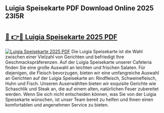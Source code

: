 ## Luigia Speisekarte PDF Download Online 2025 23I5R

# <h2><a href="http://gc7dzb.nevu.top/?p=Luigia+Speisekarte">🔗 👉🔴 Luigia Speisekarte 2025 PDF</a></h2>

[![Luigia Speisekarte 2025 PDF](https://i.imgur.com/dBaPXMq.png)](http://gc7dzb.nevu.top/?p=Luigia+Speisekarte)
Die Luigia Speisekarte ist die Wahl zwischen einer Vielzahl von Gerichten und befriedigt Ihre Geschmackspräferenzen. Auf der Luigia Speisekarte unserer Cafeteria finden Sie eine große Auswahl an leichten und frischen Salaten. Für diejenigen, die Fleisch bevorzugen, bieten wir eine umfangreiche Auswahl an Gerichten auf der Luigia Speisekarte an: Rindfleisch, Schweinefleisch, Huhn und Fisch. Unseren Auserwählten bieten wir exquisite Gerichte wie Schaschlik und Steak an, die auf einem alten, natürlichen Feuer zubereitet werden. Wenn Sie sich nicht entscheiden können, was Sie von der Luigia Speisekarte wünschen, ist unser Team bereit zu helfen und Ihnen einen komfortablen und angenehmen Service zu bieten.
